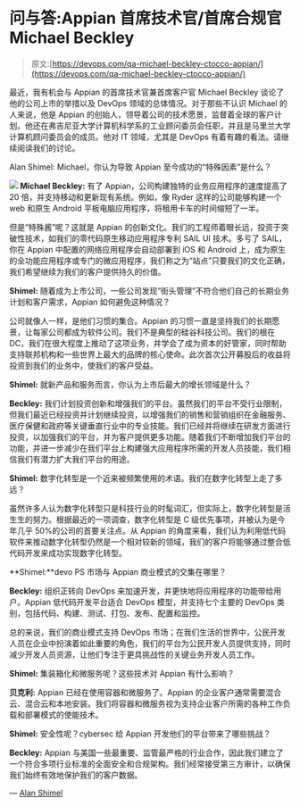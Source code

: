 # 问与答:Appian 首席技术官/首席合规官 Michael Beckley

> 原文:[https://devops.com/qa-michael-beckley-ctocco-appian/](https://devops.com/qa-michael-beckley-ctocco-appian/)

最近，我有机会与 Appian 的首席技术官兼首席客户官 Michael Beckley 谈论了他的公司上市的举措以及 DevOps 领域的总体情况。对于那些不认识 Michael 的人来说，他是 Appian 的创始人，领导着公司的技术愿景，监督着全球的客户计划。他还在弗吉尼亚大学计算机科学系的工业顾问委员会任职，并且是马里兰大学计算机顾问委员会的成员。他对 IT 领域，尤其是 DevOps 有着有趣的看法。请继续阅读我们的讨论。

Alan Shimel: Michael，你认为导致 Appian 至今成功的“特殊因素”是什么？

**![](../Images/1eb6d852cbad8eb311bd7eacf2eee433.png) Michael Beckley:** 有了 Appian，公司构建独特的业务应用程序的速度提高了 20 倍，并支持移动和更新现有系统。例如，像 Ryder 这样的公司能够构建一个 web 和原生 Android 平板电脑应用程序，将租用卡车的时间缩短了一半。

但是“特殊酱”呢？这就是 Appian 的创新文化。我们的工程师着眼长远，投资于突破性技术，如我们的零代码原生移动应用程序专利 SAIL UI 技术。多亏了 SAIL，你在 Appian 中配置的网络应用程序会自动部署到 iOS 和 Android 上，成为原生的全功能应用程序或专门的微应用程序，我们称之为“站点”只要我们的文化正确，我们希望继续为我们的客户提供持久的价值。

**Shimel:** 随着成为上市公司，一些公司发现“街头管理”不符合他们自己的长期业务计划和客户需求，Appian 如何避免这种情况？

公司就像人一样，是他们习惯的集合。Appian 的习惯一直是坚持我们的长期愿景，让每家公司都成为软件公司。我们不是典型的硅谷科技公司。我们的根在 DC，我们在很大程度上推动了这项业务，并学会了成为资本的好管家，同时帮助支持联邦机构和一些世界上最大的品牌的核心使命。此次首次公开募股后的收益将投资到我们的业务中，使我们的客户受益。

**Shimel:** 就新产品和服务而言，你认为上市后最大的增长领域是什么？

**Beckley:** 我们计划投资创新和增强我们的平台。虽然我们的平台不受行业限制，但我们最近已经投资并计划继续投资，以增强我们的销售和营销组织在金融服务、医疗保健和政府等关键垂直行业中的专业技能。我们已经并将继续在研发方面进行投资，以加强我们的平台，并为客户提供更多功能。随着我们不断增加我们平台的功能，并进一步减少在我们平台上构建强大应用程序所需的开发人员技能，我们相信我们有潜力扩大我们平台的用途。

**Shimel:** 数字化转型是一个近来被频繁使用的术语。我们在数字化转型上走了多远？

虽然许多人认为数字化转型只是科技行业的时髦词汇，但实际上，数字化转型是活生生的努力。根据最近的一项调查，数字化转型是 C 级优先事项，并被认为是今年几乎 50%的公司的首要关注点。从 Appian 的角度来看，我们认为利用低代码软件来推动数字化转型仍然是一个相对较新的领域，我们的客户将能够通过整合低代码开发来成功实现数字化转型。

**Shimel:**devo PS 市场与 Appian 商业模式的交集在哪里？

**Beckley:** 组织正转向 DevOps 来加速开发，并更快地将应用程序的功能带给用户。Appian 低代码开发平台适合 DevOps 模型，并支持七个主要的 DevOps 类别，包括代码、构建、测试、打包、发布、配置和监控。

总的来说，我们的商业模式支持 DevOps 市场；在我们生活的世界中，公民开发人员在企业中扮演着如此重要的角色，我们的平台为公民开发人员提供支持，同时减少开发人员资源，让他们专注于更具挑战性的关键业务开发人员工作。

**Shimel:** 集装箱化和微服务呢？这些技术对 Appian 有什么影响？

**贝克利:** Appian 已经在使用容器和微服务了。Appian 的企业客户通常需要混合云、混合云和本地安装。我们将容器和微服务视为支持企业客户所需的各种工作负载和部署模式的使能技术。

**Shimel:** 安全性呢？cybersec 给 Appian 开发他们的平台带来了哪些挑战？

**Beckley:** Appian 与美国一些最重要、监管最严格的行业合作，因此我们建立了一个符合多项行业标准的全面安全和合规架构。我们经常接受第三方审计，以确保我们始终有效地保护我们的客户数据。

— [Alan Shimel](https://devops.com/author/ashimmy/)
